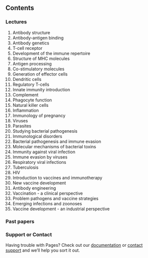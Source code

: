 ## Contents

### Lectures

1. Antibody structure
2. Antibody-antigen binding
3. Antibody genetics
4. T-cell receptor
5. Development of the immune repertoire
6. Structure of MHC molecules
7. Antigen processing
8. Co-stimulatory molecules
9. Generation of effector cells
10. Dendritic cells
11. Regulatory T-cells
12. Innate immunity introduction
13. Complement
14. Phagocyte function
15. Natural killer cells
16. Inflammation
17. Immunology of pregnancy
18. Viruses
19. Parasites
20. Studying bacterial pathogenesis
21. Immunological disorders
22. Bacterial pathogenesis and immune evasion
23. Molecular mechanisms of bacterial toxins
24. Immunity against viral infection
25. Immune evasion by viruses
26. Respiratory viral infections
27. Tuberculosis
28. HIV
29. Introduction to vaccines and immunotherapy
30. New vaccine development
31. Antibody engineering
32. Vaccination - a clinical perspective
33. Problem pathogens and vaccine strategies
34. Emerging infections and zoonoses
35. Vaccine development - an industrial perspective

### Past papers

### Support or Contact

Having trouble with Pages? Check out our [documentation](https://help.github.com/categories/github-pages-basics/) or [contact support](https://github.com/contact) and we’ll help you sort it out.
